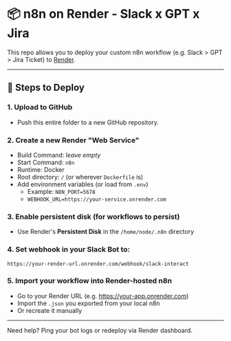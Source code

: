 # 📦 n8n on Render - Slack x GPT x Jira

This repo allows you to deploy your custom n8n workflow (e.g. Slack > GPT > Jira Ticket) to [Render](https://render.com).

---

## 🚀 Steps to Deploy

### 1. Upload to GitHub

- Push this entire folder to a new GitHub repository.

### 2. Create a new Render "Web Service"

- Build Command: _leave empty_
- Start Command: `n8n`
- Runtime: Docker
- Root directory: `/` (or wherever `Dockerfile` is)
- Add environment variables (or load from `.env`)
    - Example: `N8N_PORT=5678`
    - `WEBHOOK_URL=https://your-service.onrender.com`

### 3. Enable persistent disk (for workflows to persist)

- Use Render's **Persistent Disk** in the `/home/node/.n8n` directory

### 4. Set webhook in your Slack Bot to:

```
https://your-render-url.onrender.com/webhook/slack-interact
```

### 5. Import your workflow into Render-hosted n8n

- Go to your Render URL (e.g. https://your-app.onrender.com)
- Import the `.json` you exported from your local n8n
- Or recreate it manually

---

Need help? Ping your bot logs or redeploy via Render dashboard.